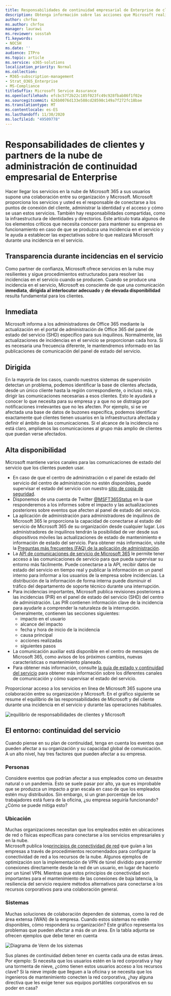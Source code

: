 ```yaml
---
title: Responsabilidades de continuidad empresarial de Enterprise de clientes y partners de la nube
description: Obtenga información sobre las acciones que Microsoft realiza durante una incidencia en el servicio para que pueda preparar mejor sus planes de continuidad empresarial.
author: chrfox
ms.author: chrfox
manager: laurawi
ms.reviewer: sosstah
f1.keywords:
- NOCSH
ms.date: ''
audience: ITPro
ms.topic: article
ms.service: o365-solutions
localization_priority: Normal
ms.collection:
- M365-subscription-management
- Strat_O365_Enterprise
- MS-Compliance
titleSuffix: Microsoft Service Assurance
ms.openlocfilehash: efcbc57f2b22c185f023fc49c928fbab86f1f02e
ms.sourcegitcommit: 626b0076d133e588cd28598c149a7f272fc18bae
ms.translationtype: MT
ms.contentlocale: es-ES
ms.lasthandoff: 11/30/2020
ms.locfileid: "49509778"
---
```

# <a name="enterprise-business-continuity-management-customer-and-cloud-partner-responsibilities"></a>Responsabilidades de clientes y partners de la nube de administración de continuidad empresarial de Enterprise

Hacer llegar los servicios en la nube de Microsoft 365 a sus usuarios supone una colaboración entre su organización y Microsoft. Microsoft proporciona los servicios y usted es el responsable de conectarse a los puntos de conexión del cliente, administrar la identidad y el acceso y cómo se usan estos servicios. También hay responsabilidades compartidas, como la infraestructura de identidades y directorios. Este artículo trata algunos de los elementos críticos que necesita conocer para mantener su empresa en funcionamiento en caso de que se produzca una incidencia en el servicio y le ayuda a establecer las expectativas sobre lo que realizará Microsoft durante una incidencia en el servicio.

## <a name="transparency-during-service-incidents"></a>Transparencia durante incidencias en el servicio

Como partner de confianza, Microsoft ofrece servicios en la nube muy resilientes y sigue procedimientos estructurados para resolver las incidencias en el servicio cuando se producen. Cuando se produce una incidencia en el servicio, Microsoft es consciente de que una comunicación **inmediata**, **dirigida al interlocutor adecuado** y **de elevada disponibilidad** resulta fundamental para los clientes.

## <a name="timely"></a>Inmediata

Microsoft informa a los administradores de Office 365 mediante la actualización en el portal de administración de Office 365 del panel de estado del servicio (SHD) específico para sus inquilinos. Normalmente, las actualizaciones de incidencias en el servicio se proporcionan cada hora. Si es necesaria una frecuencia diferente, le mantendremos informado en las publicaciones de comunicación del panel de estado del servicio.

## <a name="targeted"></a>Dirigida

En la mayoría de los casos, cuando nuestros sistemas de supervisión detectan un problema, podemos identificar la base de clientes afectada, desde un único cliente hasta la región correspondiente, o incluso más, y dirigir las comunicaciones necesarias a esos clientes. Esto le ayudará a conocer lo que necesita para su empresa y a que no se distraiga por notificaciones irrelevantes que no les afecten. Por ejemplo, si se ve afectada una base de datos de buzones específica, podemos identificar exactamente qué clientes tienen usuarios en la infraestructura afectada y definir el ámbito de las comunicaciones. Si el alcance de la incidencia no está claro, ampliamos las comunicaciones al grupo más amplio de clientes que puedan verse afectados.

## <a name="highly-available"></a>Alta disponibilidad

Microsoft mantiene varios canales para las comunicaciones de estado del servicio que los clientes pueden usar.

- En caso de que el centro de administración o el panel de estado del servicio del centro de administración no estén disponibles, puede supervisar el estado del servicio con nuestro [sitio de copia de seguridad](https://status.office365.com/).
- Disponemos de una cuenta de Twitter [@MSFT365Status](https://twitter.com/msft365status?lang=en) en la que responderemos a los informes sobre el impacto y las actualizaciones posteriores sobre eventos que afecten al panel de estado del servicio.
- La aplicación de administración para administradores de inquilinos de Microsoft 365 le proporciona la capacidad de conectarse al estado del servicio de Microsoft 365 de su organización desde cualquier lugar. Los administradores de inquilinos tendrán la posibilidad de ver desde sus dispositivos móviles las actualizaciones de estado de mantenimiento e información de estado del servicio. Para obtener más información, visite la [Preguntas más frecuentes (FAQ) de la aplicación de administración](https://docs.microsoft.com/office365/admin/admin-overview/admin-mobile-app).
- La [API de comunicaciones de servicio de Microsoft 365](https://docs.microsoft.com/office365/servicedescriptions/office-365-platform-service-description/service-health-and-continuity#office-365-service-communications-api) le permite tener acceso a las comunicaciones de servicio para que pueda supervisar su entorno más fácilmente. Puede conectarse a la API, recibir datos de estado del servicio en tiempo real y publicar la información en un panel interno para informar a los usuarios de la empresa sobre incidencias. La distribución de la información de forma interna puede disminuir el tráfico del departamento de soporte técnico durante una interrupción.
- Para incidencias importantes, Microsoft publica revisiones posteriores a las incidencias (PIR) en el panel de estado del servicio (SHD) del centro de administración. Las PIR contienen información clave de la incidencia para ayudarle a comprender la naturaleza de la interrupción. Generalmente, contienen las secciones siguientes:
    - impacto en el usuario
    - alcance del impacto
    - fecha y hora de inicio de la incidencia
    - causa principal
    - acciones realizadas
    - siguientes pasos
- La comunicación auxiliar está disponible en el centro de mensajes de Microsoft 365, como avisos de los próximos cambios, nuevas características o mantenimiento planeado.
- Para obtener más información, consulte [la guía de estado y continuidad del servicio](https://docs.microsoft.com/office365/servicedescriptions/office-365-platform-service-description/service-health-and-continuity) para obtener más información sobre los diferentes canales de comunicación y cómo supervisar el estado del servicio.

Proporcionar acceso a los servicios en línea de Microsoft 365 supone una colaboración entre su organización y Microsoft. En el gráfico siguiente se resume el equilibrio de las responsabilidades de Microsoft y del cliente durante una incidencia en el servicio y durante las operaciones habituales.

![equilibrio de responsabilidades de clientes y Microsoft](../media/responsibilities.png)

## <a name="your-environment---service-continuity"></a>El entorno: continuidad del servicio

Cuando piense en su plan de continuidad, tenga en cuenta los eventos que pueden afectar a su organización y su capacidad global de comunicación. A un alto nivel, hay tres factores que pueden afectar a su empresa.

### <a name="people"></a>Personas

Considere eventos que podrían afectar a sus empleados como un desastre natural o un pandemia. Esto se suele pasar por alto, ya que es improbable que se produzca un impacto a gran escala en caso de que los empleados estén muy distribuidos. Sin embargo, si un gran porcentaje de los trabajadores está fuera de la oficina, ¿su empresa seguiría funcionando? ¿Cómo se puede mitiga esto?

### <a name="location"></a>Ubicación

Muchas organizaciones necesitan que los empleados estén en ubicaciones de red o físicas específicas para conectarse a los servicios empresariales y en la nube.  
Microsoft publica los[principios de conectividad de red](https://docs.microsoft.com/microsoft-365/enterprise/microsoft-365-network-connectivity-principles) que guían a las empresas a través de procedimientos recomendados para configurar la conectividad de red a los recursos de la nube. Algunos ejemplos de optimización son la implementación de VPN de túnel dividido para permitir conexiones directamente desde la red de un usuario, en lugar de hacerlo por un túnel VPN.  Mientras que estos principios de conectividad son importantes para el mantenimiento de las conexiones de baja latencia, la resiliencia del servicio requiere métodos alternativos para conectarse a los recursos corporativos para una colaboración general.

### <a name="systems"></a>Sistemas

Muchas soluciones de colaboración dependen de sistemas, como la red de área extensa (WAN) de la empresa. Cuando estos sistemas no estén disponibles, cómo responderá su organización?
Este gráfico representa los problemas que pueden afectar a más de un área. En la tabla adjunta se ofrecen ejemplos que debe tener en cuenta

![Diagrama de Venn de los sistemas](../media/venn-diagram.png)

Sus planes de continuidad deben tener en cuenta cada una de estas áreas. Por ejemplo: Si necesita que los usuarios estén en la red corporativa y hay una tormenta de nieve, ¿cómo tienen estos usuarios acceso a los recursos clave? Si la nieve impide que lleguen a la oficina y se necesita que los ingenieros de mantenimiento conecten la red corporativa, ¿hay alguna directiva que les exige tener sus equipos portátiles corporativos en su poder en casa?
